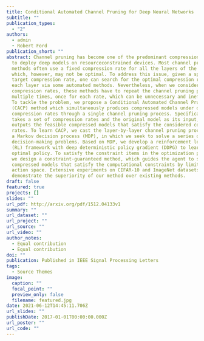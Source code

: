 ```yaml
---
title: Conditional Automated Channel Pruning for Deep Neural Networks
subtitle: ""
publication_types:
  - "2"
authors:
  - admin
  - Robert Ford
publication_short: ""
abstract: Channel pruning has become one of the predominant compression methods
  to deploy deep models on resourceconstrained devices. Most channel pruning
  methods often use a fixed compression rate for all the layers of the model,
  which, however, may not be optimal. To address this issue, given a specific
  target compression rate, one can search for the optimal compression rate for
  each layer via some automated methods. Nevertheless, when we consider multiple
  compression rates, these methods have to repeat the channel pruning process
  multiple times, once for each rate, which can be unnecessary and inefficient.
  To tackle the problem, we propose a Conditional Automated Channel Pruning
  (CACP) method which simultaneously produces compressed models under different
  compression rates through a single channel pruning process. Specifically, CACP
  takes a set of compression rates and the original model as its input, and
  outputs the feasible compressed models that satisfy the considered compression
  rates. To learn CACP, we cast the layer-by-layer channel pruning process into
  a Markov decision process (MDP), in which we seek to solve a series of
  decision-making problems. Based on MDP, we develop a reinforcement learning
  (RL) framework with deep deterministic policy gradient (DDPG) to learn the
  optimal policy. To satisfy the constraint items in the optimization problem,
  we design a constraint-guaranteed method, which guides the agent to search for
  compressed models that satisfy the computational constraints by limiting the
  action space. Extensive experiments on CIFAR-10 and ImageNet datasets
  demonstrate the superiority of our method over existing methods.
draft: false
featured: true
projects: []
slides: ""
url_pdf: http://arxiv.org/pdf/1512.04133v1
summary: ""
url_dataset: ""
url_project: ""
url_source: ""
url_video: ""
author_notes:
  - Equal contribution
  - Equal contribution
doi: ""
publication: Published in IEEE Signal Processing Letters
tags:
  - Source Themes
image:
  caption: ""
  focal_point: ""
  preview_only: false
  filename: featured.jpg
date: 2021-06-12T14:45:11.706Z
url_slides: ""
publishDate: 2017-01-01T00:00:00.000Z
url_poster: ""
url_code: ""
---
```

